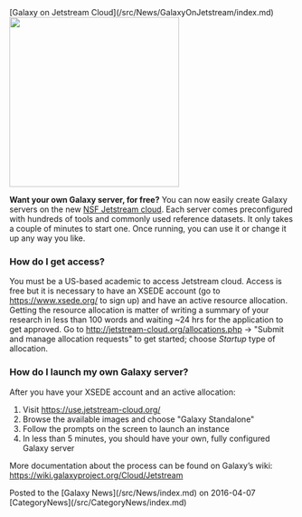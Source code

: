 <div class='newsItemHeader'>[Galaxy on Jetstream Cloud](/src/News/GalaxyOnJetstream/index.md)</div>

<div class='right'><img src="https://www.nsf.gov/news/mmg/media/images/jetstream_logo_f_fe60185c-962f-4c1f-99bf-e6ec82d54c21.jpg" alt="" width="300" /></div>

**Want your own Galaxy server, for free?** You can now easily create Galaxy servers on the new [NSF Jetstream cloud](http://jetstream-cloud.org/). Each server comes preconfigured with hundreds of tools and commonly used reference datasets. It only takes a couple of minutes to start one. Once running, you can use it or change it up any way you like.

### How do I get access?

You must be a US-based academic to access Jetstream cloud. Access is free but it is necessary to have an XSEDE account (go to https://www.xsede.org/ to sign up) and have an active resource allocation. Getting the resource allocation is matter of writing a summary of your research in less than 100 words and waiting ~24 hrs for the application to get approved. Go to http://jetstream-cloud.org/allocations.php → "Submit and manage allocation requests" to get started; choose *Startup* type of allocation.

### How do I launch my own Galaxy server?

After you have your XSEDE account and an active allocation:
1. Visit https://use.jetstream-cloud.org/
2. Browse the available images and choose "Galaxy Standalone"
3. Follow the prompts on the screen to launch an instance
4. In less than 5 minutes, you should have your own, fully configured Galaxy server

More documentation about the process can be found on Galaxy’s wiki: https://wiki.galaxyproject.org/Cloud/Jetstream


<div class='newsItemFooter'>Posted to the [Galaxy News](/src/News/index.md) on 2016-04-07</div>
[CategoryNews](/src/CategoryNews/index.md)
